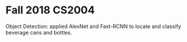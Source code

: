 # Fall 2018 CS2004 
Object Detection: applied AlexNet and Fast-RCNN to locate and classify beverage cans and bottles.
